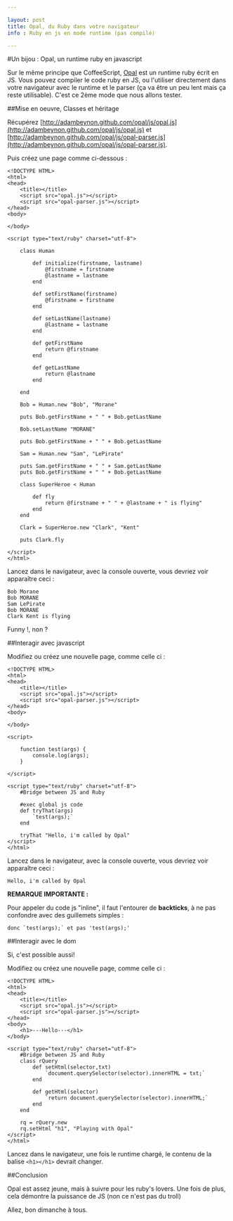 ```yaml
---

layout: post
title: Opal, du Ruby dans votre navigateur
info : Ruby en js en mode runtime (pas compilé)

---
```


#Un bijou : Opal, un runtime ruby en javascript

Sur le même principe que CoffeeScript, [Opal](http://adambeynon.github.com/opal/) est un runtime ruby écrit en JS. Vous pouvez compiler le code ruby en JS, ou l'utiliser directement dans votre navigateur avec le runtime et le parser (ça va être un peu lent mais ça reste utilisable). C'est ce 2ème mode que nous allons tester.

##Mise en oeuvre, Classes et héritage

Récupérez [http://adambeynon.github.com/opal/js/opal.js](http://adambeynon.github.com/opal/js/opal.js) et [http://adambeynon.github.com/opal/js/opal-parser.js](http://adambeynon.github.com/opal/js/opal-parser.js).

Puis créez une page comme ci-dessous :


    <!DOCTYPE HTML>
    <html>
    <head>
        <title></title>
        <script src="opal.js"></script>
        <script src="opal-parser.js"></script>
    </head>
    <body>

    </body>

    <script type="text/ruby" charset="utf-8">

        class Human

            def initialize(firstname, lastname)
                @firstname = firstname
                @lastname = lastname
            end

            def setFirstName(firstname)
                @firstname = firstname
            end

            def setLastName(lastname)
                @lastname = lastname
            end

            def getFirstName
                return @firstname
            end

            def getLastName
                return @lastname
            end

        end

        Bob = Human.new "Bob", "Morane"

        puts Bob.getFirstName + " " + Bob.getLastName

        Bob.setLastName "MORANE"

        puts Bob.getFirstName + " " + Bob.getLastName

        Sam = Human.new "Sam", "LePirate"

        puts Sam.getFirstName + " " + Sam.getLastName
        puts Bob.getFirstName + " " + Bob.getLastName

        class SuperHeroe < Human

            def fly
                return @firstname + " " + @lastname + " is flying"
            end
        end

        Clark = SuperHeroe.new "Clark", "Kent"

        puts Clark.fly

    </script>
    </html>


Lancez dans le navigateur, avec la console ouverte, vous devriez voir apparaître ceci :

    Bob Morane
    Bob MORANE
    Sam LePirate
    Bob MORANE
    Clark Kent is flying

Funny !, non ?

##Interagir avec javascript

Modifiez ou créez une nouvelle page, comme celle ci :


    <!DOCTYPE HTML>
    <html>
    <head>
        <title></title>
        <script src="opal.js"></script>
        <script src="opal-parser.js"></script>
    </head>
    <body>

    </body>

    <script>

        function test(args) {
            console.log(args);
        }

    </script>

    <script type="text/ruby" charset="utf-8">
        #Bridge between JS and Ruby

        #exec global js code
        def tryThat(args)
            `test(args);`
        end

        tryThat "Hello, i'm called by Opal"
    </script>
    </html>


Lancez dans le navigateur, avec la console ouverte, vous devriez voir apparaître ceci :

    Hello, i'm called by Opal

**REMARQUE IMPORTANTE :**

Pour appeler du code js "inline", il faut l'entourer de **backticks**, à ne pas confondre avec des guillemets simples :

    donc `test(args);` et pas 'test(args);'


##Interagir avec le dom

Si, c'est possible aussi!

Modifiez ou créez une nouvelle page, comme celle ci :


    <!DOCTYPE HTML>
    <html>
    <head>
        <title></title>
        <script src="opal.js"></script>
        <script src="opal-parser.js"></script>
    </head>
    <body>
        <h1>---Hello---</h1>
    </body>

    <script type="text/ruby" charset="utf-8">
        #Bridge between JS and Ruby
        class rQuery
            def setHtml(selector,txt)
                `document.querySelector(selector).innerHTML = txt;`
            end

            def getHtml(selector)
                `return document.querySelector(selector).innerHTML;`
            end
        end

        rq = rQuery.new
        rq.setHtml "h1", "Playing with Opal"
    </script>
    </html>


Lancez dans le navigateur, une fois le runtime chargé, le contenu de la balise `<h1></h1>` devrait changer.

##Conclusion

Opal est assez jeune, mais à suivre pour les ruby's lovers.
Une fois de plus, cela démontre la puissance de JS (non ce n'est pas du troll)

Allez, bon dimanche à tous.